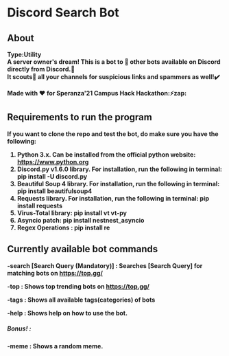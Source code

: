 # Discord Search Bot

## About
<strong>Type:Utility<br>
A server owner's dream!
This is a bot to :mag_right: other bots available on Discord directly from Discord.:robot:<br>
It scouts:cop: all your channels for suspicious links and spammers as well!:heavy_check_mark:

Made with :heart: for Speranza'21 Campus Hack Hackathon::zap:zap:

## Requirements to run the program

If you want to clone the repo and test the bot, do make sure you have the following:

1. Python 3.x. Can be installed from the official python website: https://www.python.org
2. Discord.py v1.6.0 library. For installation, run the following in terminal: pip install -U discord.py
3. Beautiful Soup 4 library. For installation, run the following in terminal: pip install beautifulsoup4
4. Requests library.  For installation, run the following in terminal: pip install requests
5. Virus-Total library: pip install vt vt-py
6. Asyncio patch: pip install nestnest_asyncio
7. Regex Operations : pip install re

## Currently available bot commands

-search [Search Query (Mandatory)] : Searches [Search Query] for matching bots on https://top.gg/

-top : Shows top trending bots on https://top.gg/

-tags : Shows all available tags(categories) of bots

-help : Shows help on how to use the bot.

##### Bonus! :

-meme : Shows a random meme.
